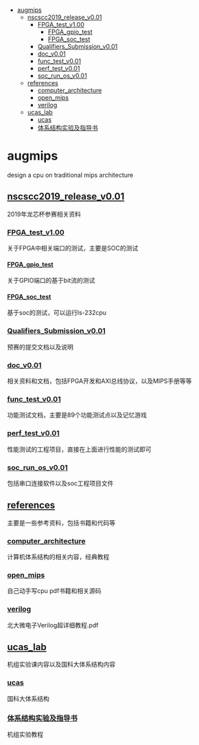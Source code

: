 - [augmips](#agumips)
    - [nscscc2019_release_v0.01](#nscscc2019_release_v0.01)
        - [FPGA_test_v1.00](#FPGA_test_v1.00)
            - [FPGA_gpio_test](#FPGA_gpio_test)
            - [FPGA_soc_test](#FPGA_soc_test)
        - [Qualifiers_Submission_v0.01](#Qualifiers_Submission_v0.01)
        - [doc_v0.01](#doc_v0.01)
        - [func_test_v0.01](#func_test_v0.01)
        - [perf_test_v0.01](#perf_test_v0.01)
        - [soc_run_os_v0.01](#soc_run_os_v0.01)
    - [references](#references)
        - [computer_architecture](#computer_architecture)
        - [open_mips](#open_mips)
        - [verilog](#verilog)
    - [ucas_lab](#ucas_lab)
        - [ucas](#ucas)
        - [体系结构实验及指导书](#体系结构实验及指导书)

# augmips
design a cpu on traditional mips architecture 

## [nscscc2019_release_v0.01](https://github.com/leliyliu/augmips/tree/master/nscscc2019_release_v0.01)
2019年龙芯杯参赛相关资料
### [FPGA_test_v1.00](https://github.com/leliyliu/augmips/tree/master/nscscc2019_release_v0.01/FPGA_test_v1.00)
关于FPGA中相关端口的测试，主要是SOC的测试
#### [FPGA_gpio_test](https://github.com/leliyliu/augmips/tree/master/nscscc2019_release_v0.01/FPGA_test_v1.00/FPGA_gpio_test)
关于GPIO端口的基于bit流的测试
#### [FPGA_soc_test](https://github.com/leliyliu/augmips/tree/master/nscscc2019_release_v0.01/FPGA_test_v1.00/FPGA_soc_test)
基于soc的测试，可以运行ls-232cpu

### [Qualifiers_Submission_v0.01](https://github.com/leliyliu/augmips/tree/master/nscscc2019_release_v0.01/Qualifiers_Submission_v0.01)
预赛的提交文档以及说明

### [doc_v0.01](https://github.com/leliyliu/augmips/tree/master/nscscc2019_release_v0.01/doc_v0.01)
相关资料和文档，包括FPGA开发和AXI总线协议，以及MIPS手册等等

### [func_test_v0.01](https://github.com/leliyliu/augmips/tree/master/nscscc2019_release_v0.01/func_test_v0.01)
功能测试文档，主要是89个功能测试点以及记忆游戏
### [perf_test_v0.01](https://github.com/leliyliu/augmips/tree/master/nscscc2019_release_v0.01/perf_test_v0.01)
性能测试的工程项目，直接在上面进行性能的测试即可
### [soc_run_os_v0.01](https://github.com/leliyliu/augmips/tree/master/nscscc2019_release_v0.01/soc_run_os_v0.01)
包括串口连接软件以及soc工程项目文件

## [references](https://github.com/leliyliu/augmips/tree/master/references)
主要是一些参考资料，包括书籍和代码等
### [computer_architecture](https://github.com/leliyliu/augmips/tree/master/references/computer_architecture)
计算机体系结构的相关内容，经典教程
### [open_mips](https://github.com/leliyliu/augmips/tree/master/references/open_mips)
自己动手写cpu pdf书籍和相关源码
### [verilog](https://github.com/leliyliu/augmips/tree/master/references/verilog)
北大微电子Verilog超详细教程.pdf

## [ucas_lab](https://github.com/leliyliu/augmips/tree/master/ucas_lab)
机组实验课内容以及国科大体系结构内容
### [ucas](https://github.com/leliyliu/augmips/tree/master/ucas_lab/ucas17_18_20180730)
国科大体系结构
### [体系结构实验及指导书](https://github.com/leliyliu/augmips/tree/master/ucas_lab/%E4%BD%93%E7%B3%BB%E7%BB%93%E6%9E%84%E5%AE%9E%E9%AA%8C%E5%8F%8A%E6%8C%87%E5%AF%BC%E4%B9%A6)
机组实验教程